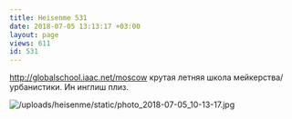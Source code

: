 ```yaml
---
title: Heisenme 531
date: 2018-07-05 13:13:17 +03:00
layout: page
views: 611
id: 531
---
```


http://globalschool.iaac.net/moscow крутая летняя школа мейкерства/урбанистики. Ин инглиш плиз.



![/uploads/heisenme/static/photo_2018-07-05_10-13-17.jpg](/uploads/heisenme/static/photo_2018-07-05_10-13-17.jpg)
